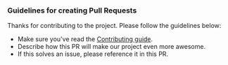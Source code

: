 ### Guidelines for creating Pull Requests

Thanks for contributing to the project. Please follow the guidelines
below:

* Make sure you've read the [Contributing guide](CONTRIBUTING.md).
* Describe how this PR will make our project even more awesome.
* If this solves an issue, please reference it in this PR.
